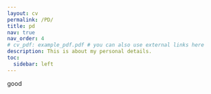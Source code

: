 ```yaml
---
layout: cv
permalink: /PD/
title: pd
nav: true
nav_order: 4
# cv_pdf: example_pdf.pdf # you can also use external links here
description: This is about my personal details.
toc:
  sidebar: left
---
```


good